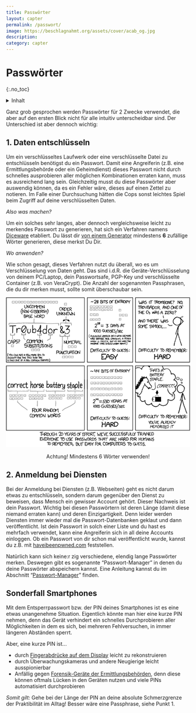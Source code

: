 ```yaml
---
title: Passwörter
layout: capter
permalink: /passwort/
image: https://beschlagnahmt.org/assets/cover/acab_og.jpg
description: 
category: capter
---
```

# Passwörter
{:.no_toc}

<details markdown="block">
  <summary>
    Inhalt
  </summary>
* TOC
{:toc}
</details>



Ganz grob gesprochen werden Passwörter für 2 Zwecke verwendet, die aber auf den ersten Blick nicht für alle intuitiv unterscheidbar sind. Der Unterschied ist aber dennoch wichtig: 

## 1. Daten entschlüsseln

Um ein verschlüsseltes Laufwerk oder eine verschlüsselte Datei zu entschlüsseln benötigst du ein Passwort.
Damit eine Angreiferin (z.B. eine Ermittlungsbehörde oder ein Geheimdienst) dieses Passwort nicht durch schnelles ausprobieren aller möglichen Kombinationen erraten kann, muss es ausreichend lang sein.
Gleichzeitig musst du diese Passwörter aber auswendig können, da es ein Fehler wäre, dieses auf einen Zettel zu notieren.
Im Falle einer Durchsuchung hätten die Cops sonst leichtes Spiel beim Zugriff auf deine verschlüsselten Daten. 

_Also was machen?_

Um ein solches sehr langes, aber dennoch vergleichsweise leicht zu merkendes Passwort zu generieren, hat sich ein Verfahren namens [Diceware](https://de.wikipedia.org/wiki/Diceware) etabliert.
Du lässt dir [von einem Generator](https://www.rempe.us/diceware/#german) mindestens __6__ zufällige Wörter generieren, diese merkst Du Dir.

_Wo anwenden?_

Wie schon gesagt, dieses Verfahren nutzt du überall, wo es um Verschlüsselung von Daten geht.
Das sind i.d.R. die Geräte-Verschlüsselung von deinem PC/Laptop, dein Passwortsafe, PGP-Key und verschlüsselte Container (z.B. von VeraCrypt).
Die Anzahl der sogenannten Passphrasen, die du dir merken musst, sollte somit überschaubar sein.

![xkcd password strength](../assets/posts/password_strength.png "https://xkcd.com/936/")
<p style="text-align: center">Achtung! Mindestens 6 Wörter verwenden!</p>

## 2. Anmeldung bei Diensten

Bei der Anmeldung bei Diensten (z.B. Webseiten) geht es nicht darum etwas zu entschlüsseln, sondern darum gegenüber den Dienst zu beweisen, dass Mensch ein gewisser Account gehört. Dieser Nachweis ist dein Passwort.
Wichtig bei diesen Passwörtern ist deren Länge (damit diese niemand erraten kann) und deren Einzigartigkeit.
Denn leider werden Diensten immer wieder mal die Passwort-Datenbanken geklaut und dann veröffentlicht.
Ist dein Passwort in solch einer Liste und du hast es mehrfach verwendet, kann eine Angreiferin sich in all deine Accounts einloggen.
Ob ein Passwort von dir schon mal veröffentlicht wurde, kannst du z.B. mit [haveibeenpwned.com](https://haveibeenpwned.com/) feststellen.

Natürlich kann sich keine:r zig verschiedene, elendig lange Passwörter merken.
Deswegen gibt es sogenannte “Passwort-Manager” in denen du deine Passwörter abspeichern kannst.
Eine Anleitung kannst du im Abschnitt “[Passwort-Manager](../passwort-manager/)” finden.

## Sonderfall Smartphones

Mit dem Entsperrpasswort bzw. der PIN deines Smartphones ist es eine etwas unangenehme Situation.
Eigentlich könnte man hier eine kurze PIN nehmen, denn das Gerät verhindert ein schnelles Durchprobieren aller Möglichkeiten in dem es sich, bei mehreren Fehlversuchen, in immer längeren Abständen sperrt.

Aber, eine kurze PIN ist...
 - durch [Fingerabdrücke auf dem Display](https://winfuture.de/news,57422.html) leicht zu rekonstruieren
 - durch Überwachungskameras und andere Neugierige leicht ausspionierbar
 - Anfällig gegen [Forensik-Geräte der Ermittlungsbehörden](https://www.cellebrite.com/de/), denn diese können oftmals Lücken in den Geräten nutzen und viele PINs automatisiert durchprobieren
 
 _Somit gilt:_ Gehe bei der Länge der PIN an deine absolute Schmerzgrenze der Praktibilität im Alltag! Besser wäre eine Passphrase, siehe Punkt 1.
